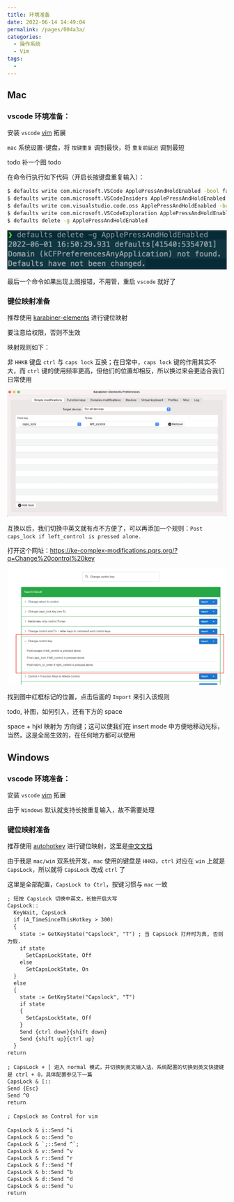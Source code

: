 ```yaml
---
title: 环境准备
date: 2022-06-14 14:49:04
permalink: /pages/004a3a/
categories:
  - 操作系统
  - Vim
tags:
  -
---
```


## Mac

### vscode 环境准备：

安装 `vscode` [vim](https://marketplace.visualstudio.com/items?itemName=vscodevim.vim) 拓展

`mac` 系统设置-键盘，将 `按键重复` 调到最快，将 `重复前延迟` 调到最短

todo
补一个图
todo

在命令行执行如下代码（开启长按键盘重复输入）：

```bash
$ defaults write com.microsoft.VSCode ApplePressAndHoldEnabled -bool false              # For VS Code
$ defaults write com.microsoft.VSCodeInsiders ApplePressAndHoldEnabled -bool false      # For VS Code Insider
$ defaults write com.visualstudio.code.oss ApplePressAndHoldEnabled -bool false         # For VS Codium
$ defaults write com.microsoft.VSCodeExploration ApplePressAndHoldEnabled -bool false   # For VS Codium Exploration users
$ defaults delete -g ApplePressAndHoldEnabled                                           # If necessary, reset global default
```

![](../../.vuepress/public/img/vim/000.png)

最后一个命令如果出现上图报错，不用管，重启 `vscode` 就好了

### 键位映射准备

推荐使用 [karabiner-elements](https://karabiner-elements.pqrs.org/) 进行键位映射

要注意给权限，否则不生效

映射规则如下：

非 `HHKB` 键盘 `ctrl` 与 `caps lock` 互换；在日常中，`caps lock` 键的作用其实不大，而 `ctrl` 键的使用频率更高，但他们的位置却相反，所以换过来会更适合我们日常使用

![](../../.vuepress/public/img/vim/001.png)

互换以后，我们切换中英文就有点不方便了，可以再添加一个规则：`Post caps_lock if left_control is pressed alone.`

打开这个网址：https://ke-complex-modifications.pqrs.org/?q=Change%20control%20key

![](../../.vuepress/public/img/vim/002.png)

找到图中红框标记的位置，点击后面的 `Import` 来引入该规则

todo, 补图，如何引入，还有下方的 space

space + hjkl 映射为 方向键；这可以使我们在 insert mode 中方便地移动光标，当然，这是全局生效的，在任何地方都可以使用

## Windows

### vscode 环境准备：

安装 `vscode` [vim](https://marketplace.visualstudio.com/items?itemName=vscodevim.vim) 拓展

由于 `Windows` 默认就支持长按重复输入，故不需要处理

### 键位映射准备

推荐使用 [autohotkey](https://www.autohotkey.com/) 进行键位映射，这里是[中文文档](https://ahkcn.github.io/docs/AutoHotkey.htm)

由于我是 `mac/win` 双系统开发，`mac` 使用的键盘是 `HHKB`，`ctrl` 对应在 `win` 上就是 `CapsLock`，所以就将 `CapsLock` 改成 `ctrl` 了

这里是全部配置，`CapsLock to Ctrl`，按键习惯与 `mac` 一致

```
; 短按 CapsLock 切换中英文，长按开启大写
CapsLock::
  KeyWait, CapsLock
  if (A_TimeSinceThisHotkey > 300)
  {
    state := GetKeyState("Capslock", "T") ; 当 CapsLock 打开时为真, 否则为假.
    if state
      SetCapsLockState, Off
    else
      SetCapsLockState, On
  }
  else
  {
    state := GetKeyState("Capslock", "T")
    if state
    {
      SetCapsLockState, Off
    }
    Send {ctrl down}{shift down}
    Send {shift up}{ctrl up}
  }
return

; CapsLock + [ 进入 normal 模式，并切换到英文输入法，系统配置的切换到英文快捷键是 ctrl + 0，具体配置参见下一篇
CapsLock & [::
Send {Esc}
Send ^0
return

; CapsLock as Control for vim

CapsLock & i::Send ^i
CapsLock & o::Send ^o
CapsLock & `;::Send ^`;
CapsLock & v::Send ^v
CapsLock & r::Send ^r
CapsLock & f::Send ^f
CapsLock & b::Send ^b
CapsLock & d::Send ^d
CapsLock & u::Send ^u
return
```

